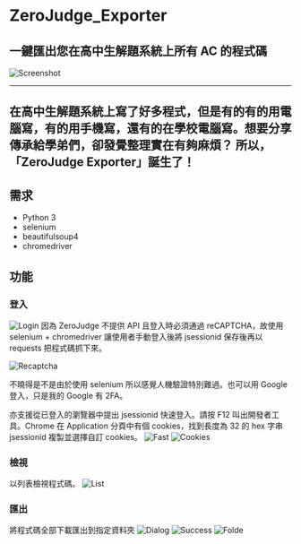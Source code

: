 # ZeroJudge_Exporter
## 一鍵匯出您在高中生解題系統上所有 **AC** 的程式碼
![Screenshot](https://i.imgur.com/t8UDVuM.png)

---
在高中生解題系統上寫了好多程式，但是有的有的用電腦寫，有的用手機寫，還有的在學校電腦寫。想要分享傳承給學弟們，卻發覺整理實在有夠麻煩？
所以，「ZeroJudge Exporter」誕生了！
---

## 需求
- Python 3
- selenium
- beautifulsoup4
- chromedriver

## 功能
### 登入
![Login](https://i.imgur.com/81DXCaG.png)
因為 ZeroJudge 不提供 API 且登入時必須通過 reCAPTCHA，故使用 selenium + chromedriver 讓使用者手動登入後將 jsessionid 保存後再以 requests 把程式碼抓下來。

![Recaptcha](https://i.imgur.com/HZdkp3z.png)

不曉得是不是由於使用 selenium 所以感覺人機驗證特別難過。也可以用 Google 登入，只是我的 Google 有 2FA。

亦支援從已登入的瀏覽器中提出 jsessionid 快速登入。請按 F12 叫出開發者工具。Chrome 在 Application 分頁中有個 cookies，找到長度為 32 的 hex 字串 jsessionid 複製並選擇自訂 cookies。
![Fast](https://i.imgur.com/ojz6Kzx.png)
![Cookies](https://i.imgur.com/bguxy3i.png)
### 檢視
以列表檢視程式碼。
![List](https://i.imgur.com/0AZlcqM.png)
### 匯出
將程式碼全部下載匯出到指定資料夾
![Dialog](https://i.imgur.com/W9vFqzh.png)
![Success](https://i.imgur.com/aVwyo2X.png)
![Folde](https://i.imgur.com/OszOevV.png)